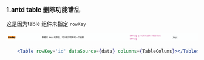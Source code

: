 ### 1.antd table 删除功能错乱

这是因为table 组件未指定 `rowKey`

![image-20220623162616305](../../../image/image-20220623162616305.png)

```jsx
    <Table rowKey='id' dataSource={data} columns={TableColums}></Table>
```

